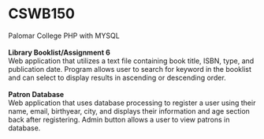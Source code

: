 # CSWB150
Palomar College PHP with MYSQL </br></br>
<b>Library Booklist/Assignment 6</b></br>
Web application that utilizes a text file containing book title, ISBN, type, and publication date. Program allows user to search for keyword in the booklist and can select to display results in ascending or descending order. </br> </br>
<b>Patron Database</b></br>
Web application that uses database processing to register a user using their name, email, birthyear, city, and displays their information and age section back after registering. Admin button allows a user to view patrons in database. </br> </br>
